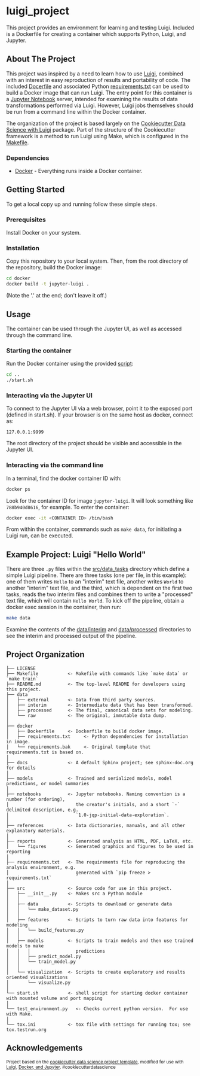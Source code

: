 # luigi_project

This project provides an environment for learning and testing Luigi.  Included is a Dockerfile for creating a container which supports Python, Luigi, and Jupyter.  

<!-- ABOUT THE PROJECT -->
## About The Project

This project was inspired by a need to learn how to use [Luigi](https://luigi.readthedocs.io/en/stable/#), combined with an interest in easy reproduction of results and portability of code.  The included [Docerfile](docker/Dockerfile) and associated Python [requirements.txt](docker/requirements.txt) can be used to build a Docker image that can run Luigi.  The entry point for this container is a [Jupyter Notebook](https://jupyter.org/) server, intended for examining the results of data transformations performed via Luigi.  However, Luigi jobs themselves should be run from a command line within the Docker container.  

The organization of the project is based largely on the [Cookiecutter Data Science with Luigi](https://github.com/ffmmjj/luigi_data_science_project_cookiecutter) package.  Part of the structure of the Cookiecutter framework is a method to run Luigi using Make, which is configured in the [Makefile](Makefile).


### Dependencies

* [Docker](https://www.docker.com/) - Everything runs inside a Docker container.


<!-- GETTING STARTED -->
## Getting Started

To get a local copy up and running follow these simple steps.

### Prerequisites

Install Docker on your system.  


### Installation

Copy this repository to your local system.  Then, from the root directory of the repository, build the Docker image:

```sh
cd docker
docker build -t jupyter-luigi .
```
(Note the '.' at the end; don't leave it off.)

## Usage

The container can be used through the Jupyter UI, as well as accessed through the command line.

### Starting the container

Run the Docker container using the provided [script](start.sh):

```sh
cd ..
./start.sh
```

### Interacting via the Jupyter UI

To connect to the Jupyter UI via a web browser, point it to the exposed port (defined in start.sh).  If your browser is on the same host as docker, connect as:

```
127.0.0.1:9999
```

The root directory of the project should be visible and accessible in the Jupyter UI.

### Interacting via the command line

In a terminal, find the docker container ID with:

```sh
docker ps
```

Look for the container ID for image `jupyter-luigi`.  It will look something like `788b940d8616`, for example.  To enter the container:

```sh
docker exec -it <CONTAINER ID> /bin/bash
```

From within the container, commands such as `make data`, for initiating a Luigi run, can be executed.


## Example Project:  Luigi "Hello World"

There are three `.py` files within the [src/data_tasks](src/data_tasks) directory which define a simple Luigi pipeline.  There are three tasks (one per file, in this example): one of them writes `Hello` to an "interim" text file, another writes `World` to another "interim" text file, and the third, which is dependent on the first two tasks, reads the two interim files and combines them to write a "processed" text file, which will contain `Hello World`.  To kick off the pipeline, obtain a docker exec session in the container, then run:

```sh
make data
```

Examine the contents of the [data/interim](data/interim) and [data/processed](data/processed) directories to see the interim and processed output of the pipeline.


<!-- PROJECT ORGANIZATION -->
## Project Organization


    ├── LICENSE
    ├── Makefile           <- Makefile with commands like `make data` or `make train`
    ├── README.md          <- The top-level README for developers using this project.
    ├── data
    │   ├── external       <- Data from third party sources.
    │   ├── interim        <- Intermediate data that has been transformed.
    │   ├── processed      <- The final, canonical data sets for modeling.
    │   └── raw            <- The original, immutable data dump.
    │
    ├── docker
    │   ├── Dockerfile     <- Dockerfile to build docker image.
    │   ├── requirements.txt     <- Python dependencies for installation in image.
    │   └── requirements.bak     <- Original template that requirements.txt is based on.
    │
    ├── docs               <- A default Sphinx project; see sphinx-doc.org for details
    │
    ├── models             <- Trained and serialized models, model predictions, or model summaries
    │
    ├── notebooks          <- Jupyter notebooks. Naming convention is a number (for ordering),
    │                         the creator's initials, and a short `-` delimited description, e.g.
    │                         `1.0-jqp-initial-data-exploration`.
    │
    ├── references         <- Data dictionaries, manuals, and all other explanatory materials.
    │
    ├── reports            <- Generated analysis as HTML, PDF, LaTeX, etc.
    │   └── figures        <- Generated graphics and figures to be used in reporting
    │
    ├── requirements.txt   <- The requirements file for reproducing the analysis environment, e.g.
    │                         generated with `pip freeze > requirements.txt`
    │
    ├── src                <- Source code for use in this project.
    │   ├── __init__.py    <- Makes src a Python module
    │   │
    │   ├── data           <- Scripts to download or generate data
    │   │   └── make_dataset.py
    │   │
    │   ├── features       <- Scripts to turn raw data into features for modeling
    │   │   └── build_features.py
    │   │
    │   ├── models         <- Scripts to train models and then use trained models to make
    │   │   │                 predictions
    │   │   ├── predict_model.py
    │   │   └── train_model.py
    │   │
    │   └── visualization  <- Scripts to create exploratory and results oriented visualizations
    │       └── visualize.py
    │
    └── start.sh           <- shell script for starting docker container with mounted volume and port mapping
    │
    └── test_environment.py   <- Checks current python version.  For use with Make.
    │
    └── tox.ini            <- tox file with settings for running tox; see tox.testrun.org


<!-- ACKNOWLEDGEMENTS -->
## Acknowledgements

<p><small>Project based on the <a target="_blank" href="https://drivendata.github.io/cookiecutter-data-science/">cookiecutter data science project template</a>, modified for use with <a target="_blank" href="https://github.com/ffmmjj/luigi_data_science_project_cookiecutter">Luigi</a>, <a target="_blank" href="https://www.martinalarcon.org/2018-12-31-a-reproducible-science/">Docker, and Jupyter</a>. #cookiecutterdatascience</small></p>
